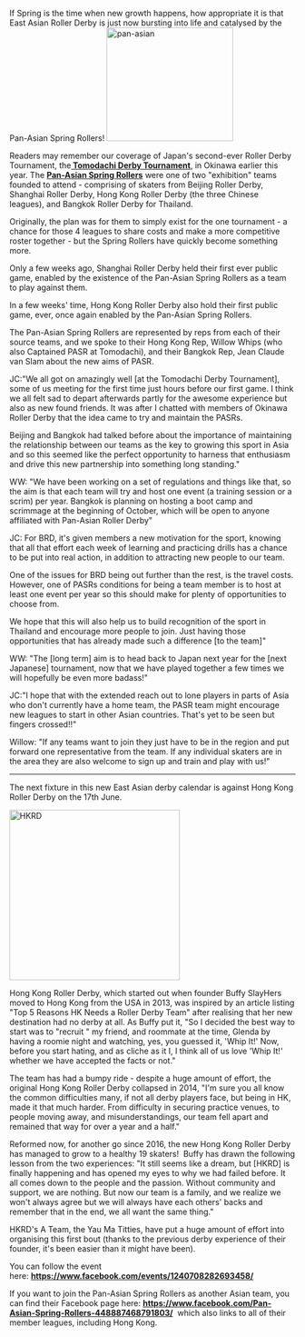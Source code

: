 <html><body><p>If Spring is the time when new growth happens, how appropriate it is that East Asian Roller Derby is just now bursting into life and catalysed by the Pan-Asian Spring Rollers!

<img class="size-full wp-image-14040 aligncenter" src="/2017/01/pan-asian.jpg" alt="pan-asian" width="223" height="200">

Readers may remember our coverage of Japan's second-ever Roller Derby Tournament, the<a href="https://scottishrollerderbyblog.com/2017/01/19/the-tomodachi-derby-tournament-the-teams/"><strong> Tomodachi Derby Tournament</strong></a>, in Okinawa earlier this year. The <a href="https://scottishrollerderbyblog.com/2017/02/08/the-tomodachi-cup-teams-pan-asian-spring-rollers/"><strong>Pan-Asian Spring Rollers</strong></a> were one of two "exhibition" teams founded to attend - comprising of skaters from Beijing Roller Derby, Shanghai Roller Derby, Hong Kong Roller Derby (the three Chinese leagues), and Bangkok Roller Derby for Thailand.

Originally, the plan was for them to simply exist for the one tournament - a chance for those 4 leagues to share costs and make a more competitive roster together - but the Spring Rollers have quickly become something more.

Only a few weeks ago, Shanghai Roller Derby held their first ever public game, enabled by the existence of the Pan-Asian Spring Rollers as a team to play against them.

In a few weeks' time, Hong Kong Roller Derby also hold their first public game, ever, once again enabled by the Pan-Asian Spring Rollers.

The Pan-Asian Spring Rollers are represented by reps from each of their source teams, and we spoke to their Hong Kong Rep, Willow Whips (who also Captained PASR at Tomodachi), and their Bangkok Rep, Jean Claude van Slam about the new aims of PASR.

JC:"We all got on amazingly well [at the Tomodachi Derby Tournament], some of us meeting for the first time just hours before our first game. I think we all felt sad to depart afterwards partly for the awesome experience but also as new found friends.
It was after I chatted with members of Okinawa Roller Derby that the idea came to try and maintain the PASRs.

Beijing and Bangkok had talked before about the importance of maintaining the relationship between our teams as the key to growing this sport in Asia and so this seemed like the perfect opportunity to harness that enthusiasm and drive this new partnership into something long standing."

WW: "We have been working on a set of regulations and things like that, so the aim is that each team will try and host one event (a training session or a scrim) per year. Bangkok is planning on hosting a boot camp and scrimmage at the beginning of October, which will be open to anyone affiliated with Pan-Asian Roller Derby"

JC: For BRD, it's given members a new motivation for the sport, knowing that all that effort each week of learning and practicing drills has a chance to be put into real action, in addition to attracting new people to our team.

One of the issues for BRD being out further than the rest, is the travel costs. However, one of PASRs conditions for being a team member is to host at least one event per year so this should make for plenty of opportunities to choose from.

We hope that this will also help us to build recognition of the sport in Thailand and encourage more people to join. Just having those opportunities that has already made such a difference [to the team]"

WW: "The [long term] aim is to head back to Japan next year for the [next Japanese] tournament, now that we have played together a few times we will hopefully be even more badass!"

JC:"I hope that with the extended reach out to lone players in parts of Asia who don't currently have a home team, the PASR team might encourage new leagues to start in other Asian countries. That's yet to be seen but fingers crossed!!"

Willow: "If any teams want to join they just have to be in the region and put forward one representative from the team. If any individual skaters are in the area they are also welcome to sign up and train and play with us!"

</p><hr>

The next fixture in this new East Asian derby calendar is against Hong Kong Roller Derby on the 17th June.

<img class="aligncenter size-medium wp-image-20178" src="https://scottishrollerderbyblog.com/2017/06/hkrd.jpg?w=300" alt="HKRD" width="300" height="300">

Hong Kong Roller Derby, which started out when founder Buffy SlayHers moved to Hong Kong from the USA in 2013, was inspired by an article listing "Top 5 Reasons HK Needs a Roller Derby Team" after realising that her new destination had no derby at all. As Buffy put it, "So I decided the best way to start was to "recruit " my friend, and roommate at the time, Glenda by having a roomie night and watching, yes, you guessed it, 'Whip It!' Now, before you start hating, and as cliche as it I, I think all of us love 'Whip It!' whether we have accepted the facts or not."

The team has had a bumpy ride - despite a huge amount of effort, the original Hong Kong Roller Derby collapsed in 2014, "I'm sure you all know the common difficulties many, if not all derby players face, but being in HK, made it that much harder. From difficulty in securing practice venues, to people moving away, and misunderstandings, our team fell apart and remained that way for over a year and a half."

Reformed now, for another go since 2016, the new Hong Kong Roller Derby has managed to grow to a healthy 19 skaters!  Buffy has drawn the following lesson from the two experiences: "It still seems like a dream, but [HKRD] is finally happening and has opened my eyes to why we had failed before. It all comes down to the people and the passion. Without community and support, we are nothing. But now our team is a family, and we realize we won't always agree but we will always have each others' backs and remember that in the end, we all want the same thing."

HKRD's A Team, the Yau Ma Titties, have put a huge amount of effort into organising this first bout (thanks to the previous derby experience of their founder, it's been easier than it might have been).

You can follow the event here: <strong><a href="https://www.facebook.com/events/1240708282693458/">https://www.facebook.com/events/1240708282693458/</a></strong>

If you want to join the Pan-Asian Spring Rollers as another Asian team, you can find their Facebook page here: <a href="https://www.facebook.com/Pan-Asian-Spring-Rollers-448887468791803/"><strong>https://www.facebook.com/Pan-Asian-Spring-Rollers-448887468791803/</strong></a>  which also links to all of their member leagues, including Hong Kong.

 </body></html>
